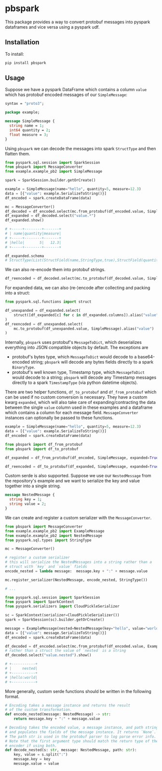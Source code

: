 # pbspark

This package provides a way to convert protobuf messages into pyspark dataframes and vice versa using a pyspark udf.

## Installation

To install:

```bash
pip install pbspark
```

## Usage

Suppose we have a pyspark DataFrame which contains a column `value` which has protobuf encoded messages of our `SimpleMessage`:

```protobuf
syntax = "proto3";

package example;

message SimpleMessage {
  string name = 1;
  int64 quantity = 2;
  float measure = 3;
}
```

Using `pbspark` we can decode the messages into spark `StructType` and then flatten them.

```python
from pyspark.sql.session import SparkSession
from pbspark import MessageConverter
from example.example_pb2 import SimpleMessage

spark = SparkSession.builder.getOrCreate()

example = SimpleMessage(name="hello", quantity=5, measure=12.3)
data = [{"value": example.SerializeToString()}]
df_encoded = spark.createDataFrame(data)

mc = MessageConverter()
df_decoded = df_encoded.select(mc.from_protobuf(df_encoded.value, SimpleMessage).alias("value"))
df_expanded = df_decoded.select("value.*")
df_expanded.show()

# +-----+--------+-------+
# | name|quantity|measure|
# +-----+--------+-------+
# |hello|       5|   12.3|
# +-----+--------+-------+

df_expanded.schema
# StructType(List(StructField(name,StringType,true),StructField(quantity,IntegerType,true),StructField(measure,FloatType,true))
```

We can also re-encode them into protobuf strings.

```python
df_reencoded = df_decoded.select(mc.to_protobuf(df_decoded.value, SimpleMessage).alias("value"))
```

For expanded data, we can also (re-)encode after collecting and packing into a struct:

```python
from pyspark.sql.functions import struct

df_unexpanded = df_expanded.select(
    struct([df_expanded[c] for c in df_expanded.columns]).alias("value")
)
df_reencoded = df_unexpanded.select(
    mc.to_protobuf(df_unexpanded.value, SimpleMessage).alias("value")
)
```

Internally, `pbspark` uses protobuf's `MessageToDict`, which deserializes everything into JSON compatible objects by default. The exceptions are
* protobuf's bytes type, which `MessageToDict` would decode to a base64-encoded string; `pbspark` will decode any bytes fields directly to a spark `BinaryType`.
* protobuf's well known type, Timestamp type, which `MessageToDict` would decode to a string; `pbspark` will decode any Timestamp messages directly to a spark `TimestampType` (via python datetime objects).

There are two helper functions, `df_to_protobuf` and `df_from_protobuf` which can be used if no custom conversion is necessary. They have a custom kwarg `expanded`, which will also take care of expanding/contracting the data between the single `value` column used in these examples and a dataframe which contains a column for each message field. `MessageConverter` instances can optionally be passed to these functions.

```python
example = SimpleMessage(name="hello", quantity=5, measure=12.3)
data = [{"value": example.SerializeToString()}]
df_encoded = spark.createDataFrame(data)

from pbspark import df_from_protobuf
from pbspark import df_to_protobuf

df_expanded = df_from_protobuf(df_encoded, SimpleMessage, expanded=True)

df_reencoded = df_to_protobuf(df_expanded, SimpleMessage, expanded=True)
```

Custom serde is also supported. Suppose we use our `NestedMessage` from the repository's example and we want to serialize the key and value together into a single string.

```protobuf
message NestedMessage {
  string key = 1;
  string value = 2;
}
```

We can create and register a custom serializer with the `MessageConverter`.

```python
from pbspark import MessageConverter
from example.example_pb2 import ExampleMessage
from example.example_pb2 import NestedMessage
from pyspark.sql.types import StringType

mc = MessageConverter()

# register a custom serializer
# this will serialize the NestedMessages into a string rather than a
# struct with `key` and `value` fields
encode_nested = lambda message:  message.key + ":" + message.value

mc.register_serializer(NestedMessage, encode_nested, StringType())

# ...

from pyspark.sql.session import SparkSession
from pyspark import SparkContext
from pyspark.serializers import CloudPickleSerializer

sc = SparkContext(serializer=CloudPickleSerializer())
spark = SparkSession(sc).builder.getOrCreate()

message = ExampleMessage(nested=NestedMessage(key="hello", value="world"))
data = [{"value": message.SerializeToString()}]
df_encoded = spark.createDataFrame(data)

df_decoded = df_encoded.select(mc.from_protobuf(df_encoded.value, ExampleMessage).alias("value"))
# rather than a struct the value of `nested` is a string
df_decoded.select("value.nested").show()

# +-----------+
# |     nested|
# +-----------+
# |hello:world|
# +-----------+
```

More generally, custom serde functions should be written in the following format.

```python
# Encoding takes a message instance and returns the result
# of the custom transformation.
def encode_nested(message: NestedMessage) -> str:
    return message.key + ":" + message.value

# Decoding takes the encoded value, a message instance, and path string
# and populates the fields of the message instance. It returns `None`.
# The path str is used in the protobuf parser to log parse error info.
# Note that the first argument type should match the return type of the
# encoder if using both.
def decode_nested(s: str, message: NestedMessage, path: str):
    key, value = s.split(":")
    message.key = key
    message.value = value
```
